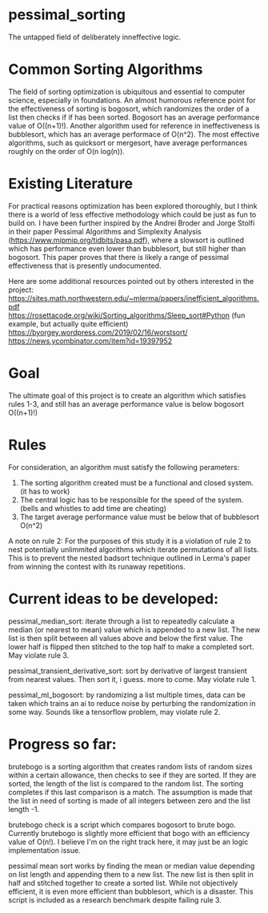 # pessimal_sorting
The untapped field of deliberately inneffective logic.


# Common Sorting Algorithms
The field of sorting optimization is ubiquitous and essential to computer science, especially in foundations. An almost humorous reference point for the effectiveness of sorting is bogosort, which randomizes the order of a list then checks if if has been sorted. Bogosort has an average performance value of O((n+1)!). Another algorithm used for reference in ineffectiveness is bubblesort, which has an average performace of O(n^2). The most effective algorithms, such as quicksort or mergesort, have average performances roughly on the order of O(n log(n)).

# Existing Literature
For practical reasons optimization has been explored thoroughly, but I think there is a world of less effective methodology which could be just as fun to build on. I have been further inspired by the Andrei Broder and Jorge Stolfi in their paper Pessimal Algorithms and Simplexity Analysis (https://www.mipmip.org/tidbits/pasa.pdf), where a slowsort is outlined which has performance even lower than bubblesort, but still higher than bogosort. This paper proves that there is likely a range of pessimal effectiveness that is presently undocumented.

Here are some additional resources pointed out by others interested in the project:  
https://sites.math.northwestern.edu/~mlerma/papers/inefficient_algorithms.pdf  
https://rosettacode.org/wiki/Sorting_algorithms/Sleep_sort#Python (fun example, but actually quite efficient)  
https://byorgey.wordpress.com/2019/02/16/worstsort/  
https://news.ycombinator.com/item?id=19397952  

# Goal
The ultimate goal of this project is to create an algorithm which satisfies rules 1-3, and still has an average performance value is below bogosort O((n+1)!)

# Rules
For consideration, an algorithm must satisfy the following perameters:

1. The sorting algorithm created must be a functional and closed system. (it has to work)
2. The central logic has to be responsible for the speed of the system. (bells and whistles to add time are cheating)
3. The target average performance value must be below that of bubblesort O(n^2)

A note on rule 2: For the purposes of this study it is a violation of rule 2 to nest potentially unlimmited algorithms which iterate permutations of all lists. This is to prevent the nested badsort technique outlined in Lerma's paper from winning the contest with its runaway repetitions.


# Current ideas to be developed:

pessimal_median_sort: iterate through a list to repeatedly calculate a median (or nearest to mean) value which is appended to a new list. The new list is then split between all values above and below the first value. The lower half is flipped then stitched to the top half to make a completed sort. May violate rule 3.

pessimal_transient_derivative_sort: sort by derivative of largest transient from nearest values. Then sort it, i guess. more to come. May violate rule 1.

pessimal_ml_bogosort: by randomizing a list multiple times, data can be taken which trains an ai to reduce noise by perturbing the randomization in some way. Sounds like a tensorflow problem, may violate rule 2.

# Progress so far: 

brutebogo is a sorting algorithm that creates random lists of random sizes within a certain allowance, then checks to see if they are sorted. If they are sorted, the length of the list is compared to the random list. The sorting completes if this last comparison is a match. The assumption is made that the list in need of sorting is made of all integers between zero and the list length -1.

brutebogo check is a script which compares bogosort to brute bogo. Currently brutebogo is slightly more efficient that bogo with an efficiency value of O(n!). I believe I'm on the right track here, it may just be an logic implementation issue.

pessimal mean sort works by finding the mean or median value depending on list length and appending them to a new list. The new list is then split in half and stitched together to create a sorted list. While not objectively efficient, it is even more efficient than bubblesort, which is a disaster. This script is included as a research benchmark despite failing rule 3.


